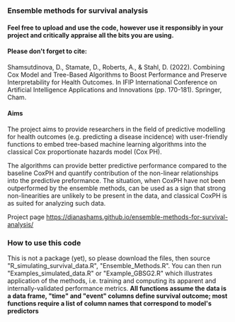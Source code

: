 ### Ensemble methods for survival analysis

#### Feel free to upload and use the code, however use it responsibly in your project and critically appraise all the bits you are using. ####

#### Please don't forget to cite:
Shamsutdinova, D., Stamate, D., Roberts, A., & Stahl, D. (2022). Combining Cox Model and Tree-Based Algorithms to Boost Performance and Preserve Interpretability for Health Outcomes. In IFIP International Conference on Artificial Intelligence Applications and Innovations (pp. 170-181). Springer, Cham.

#### Aims 
The project aims to provide researchers in the field of predictive modelling for health outcomes (e.g. predicting a disease incidence) with user-friendly functions to embed tree-based machine learning algorithms into the classical Cox proportionate hazards model (Cox PH). 

The algorithms can provide better predictive performance compared to the baseline CoxPH and quantify contribution of the non-linear relationships into the predictive preformance. The situation, when CoxPH have not been outperformed by the ensemble methods, can be used as a sign that strong non-linearities are unlikely to be present in the data, and classical CoxPH is as suited for analyzing such data.

Project page https://dianashams.github.io/ensemble-methods-for-survival-analysis/


### How to use this code ###
This is not a package (yet), so please download the files, then source "R_simulating_survival_data.R", "Ensemble_Methods.R". You can then run "Examples_simulated_data.R" or "Example_GBSG2.R" which illustrates application of the methods, i.e. training and computing its apparent and internally-validated performance metrics.
**All functions assume the data is a data frame,  "time" and "event" columns define survival outcome; most functions require a list of column names that correspond to model's predictors**
